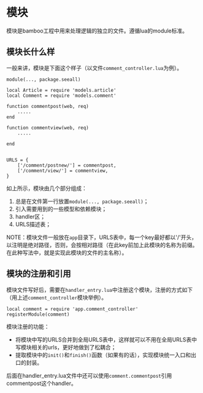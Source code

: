 # 模块

模块是bamboo工程中用来处理逻辑的独立的文件。遵循lua的module标准。

## 模块长什么样

一般来讲，模块是下面这个样子（以文件`comment_controller.lua`为例）。

	module(..., package.seeall)

	local Article = require 'models.article'
	local Comment = require 'models.comment'

	function commentpost(web, req)
		.....
	end
	
	function commentview(web, req)
		.....
		
	end
	

	URLS = {
		['/comment/postnew/'] = commentpost,
		['/comment/view/'] = commentview,
	}

如上所示，模块由几个部分组成：

1. 总是在文件第一行放置`module(..., package.seeall)`；
2. 引入需要用到的一些模型和依赖模块；
3. handler区；
4. URLS描述表；

NOTE：模块文件一般放在`app`目录下，URLS表中，每一个key最好都以'/'开头，以注明是绝对路径，否则，会按相对路径（在此key前加上此模块的名称为前缀。在此种写法中，就是实现此模块的文件的主名称）。


## 模块的注册和引用
模块文件写好后，需要在`handler_entry.lua`中注册这个模块，注册的方式如下（用上述`comment_controller`模块举例）。

	local comment = require 'app.comment_controller'
	registerModule(comment)

模块注册的功能：

- 将模块中写的URLS合并到全局URLS表中，这样就可以不用在全局URLS表中写模块相关的urls，更好地做到了松耦合；
- 提取模块中的`init()`和`finish()`函数（如果有的话），实现模块统一入口和出口的封装。

后面在handler_entry.lua文件中还可以使用`comment.commentpost`引用commentpost这个handler。

